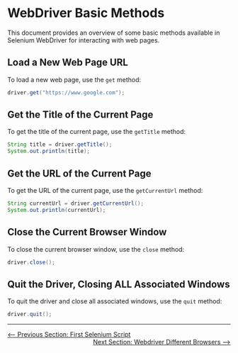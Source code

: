  # WebDriver Basic Methods

This document provides an overview of some basic methods available in Selenium WebDriver for interacting with web pages.

## Load a New Web Page URL

To load a new web page, use the `get` method:

```java
driver.get("https://www.google.com");
```

## Get the Title of the Current Page

To get the title of the current page, use the `getTitle` method:

```java
String title = driver.getTitle();
System.out.println(title);
```

## Get the URL of the Current Page

To get the URL of the current page, use the `getCurrentUrl` method:

```java
String currentUrl = driver.getCurrentUrl();
System.out.println(currentUrl);
```

## Close the Current Browser Window

To close the current browser window, use the `close` method:

```java
driver.close();
```

## Quit the Driver, Closing ALL Associated Windows

To quit the driver and close all associated windows, use the `quit` method:

```java
driver.quit();
```
-----

<div style="width: 100%">
<a href='first-selenium-script.md'><-- Previous Section: First Selenium Script</a>
<div align="right"><a href='different-browsers.md'> Next Section: Webdriver Different Browsers --></a></div>
</div>
